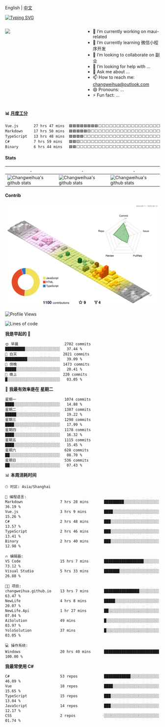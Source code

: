 English | [中文](README_CN.md)

[![Typing SVG](https://readme-typing-svg.herokuapp.com?color=%2336BCF7&center=true&vCenter=true&width=600&lines=Hi+there+👋,+I+am+Chang+Weihua;+Welcome+to+My+Profile!;Over+9+years+of+programming+experience;Always+learning+new+things+)](https://git.io/typing-svg)

<div style="display: grid;gap: 20px;grid-template-columns: repeat(auto-fit, minmax(240px, 1fr));">

[<img src="https://github-readme-stats.vercel.app/api?username=changweihua&show_icons=true&locale=cn" />](https://metrics.lecoq.io/changweihua#gh-light-mode-only)

<div>

- 🔭 I’m currently working on maui-related
- 🌱 I’m currently learning 微信小程序开发
- 👯 I’m looking to collaborate on 副业
- 🤔 I’m looking for help with ...
- 💬 Ask me about ...
- 📫 How to reach me: changweihua@outlook.com
- 😄 Pronouns: ...
- ⚡ Fun fact: ...

</div>

</div>

#### :bar_chart: [月度工分](https://github.com/changweihua/wakapi)

<!--START_SECTION:wakao-->

```txt
Vue.js       27 hrs 47 mins  🟩🟩🟩🟩🟩🟩🟩🟩⬜⬜⬜⬜⬜⬜⬜⬜⬜⬜⬜⬜⬜⬜⬜⬜⬜   32.77 %
Markdown     17 hrs 50 mins  🟩🟩🟩🟩🟩🟨⬜⬜⬜⬜⬜⬜⬜⬜⬜⬜⬜⬜⬜⬜⬜⬜⬜⬜⬜   21.03 %
TypeScript   13 hrs 48 mins  🟩🟩🟩🟩⬜⬜⬜⬜⬜⬜⬜⬜⬜⬜⬜⬜⬜⬜⬜⬜⬜⬜⬜⬜⬜   16.28 %
C#           7 hrs 59 mins   🟩🟩🟨⬜⬜⬜⬜⬜⬜⬜⬜⬜⬜⬜⬜⬜⬜⬜⬜⬜⬜⬜⬜⬜⬜   09.43 %
Binary       6 hrs 44 mins   🟩🟩⬜⬜⬜⬜⬜⬜⬜⬜⬜⬜⬜⬜⬜⬜⬜⬜⬜⬜⬜⬜⬜⬜⬜   07.95 %
```

<!--END_SECTION:wakao-->

#### Stats ####


| .                                                                                                                                            | .                                                                                                                                      | .                                                                                                                                                     |
| -------------------------------------------------------------------------------------------------------------------------------------------- | -------------------------------------------------------------------------------------------------------------------------------------- | ----------------------------------------------------------------------------------------------------------------------------------------------------- |
| ![Changweihua's github stats](https://github-readme-stats.vercel.app/api?username=changweihua&show_icons=true&theme=radical&hide_title=true) | ![Changweihua's github stats](https://github-readme-stats.vercel.app/api/top-langs/?username=changweihua&theme=radical&layout=compact) | ![Changweihua's github stats](https://github-readme-stats.vercel.app/api?username=changweihua&show_icons=true&theme=radical&include_all_commits=true) |


#### Contrib ####

<!--   profile-green-animate -->
![](./profile-3d-contrib/profile-south-season-animate.svg)

<!--START_SECTION:waka-->
![Profile Views](http://img.shields.io/badge/%E4%B8%AA%E4%BA%BA%E8%B5%84%E6%96%99%E8%A7%82%E7%9C%8B%E6%AC%A1%E6%95%B0-0-blue)

![Lines of code](https://img.shields.io/badge/%E4%BB%8E%E3%80%8CHello%20World%E3%80%8D%E8%B5%B7%E6%88%91%E5%B7%B2%E7%BB%8F%E5%86%99%E4%BA%86-24.4%20million%20%E8%A1%8C%E4%BB%A3%E7%A0%81-blue)

**我是早起的 🐤** 

```text
🌞 早晨                     2702 commits        █████████░░░░░░░░░░░░░░░░   37.44 % 
🌆 白天                     2821 commits        ██████████░░░░░░░░░░░░░░░   39.09 % 
🌃 傍晚                     1473 commits        █████░░░░░░░░░░░░░░░░░░░░   20.41 % 
🌙 晚上                     220 commits         █░░░░░░░░░░░░░░░░░░░░░░░░   03.05 % 
```
📅 **我最有效率是在 星期二** 

```text
星期一                      1074 commits        ████░░░░░░░░░░░░░░░░░░░░░   14.88 % 
星期二                      1387 commits        █████░░░░░░░░░░░░░░░░░░░░   19.22 % 
星期三                      1298 commits        ████░░░░░░░░░░░░░░░░░░░░░   17.99 % 
星期四                      1178 commits        ████░░░░░░░░░░░░░░░░░░░░░   16.32 % 
星期五                      1115 commits        ████░░░░░░░░░░░░░░░░░░░░░   15.45 % 
星期六                      628 commits         ██░░░░░░░░░░░░░░░░░░░░░░░   08.70 % 
星期日                      536 commits         ██░░░░░░░░░░░░░░░░░░░░░░░   07.43 % 
```


📊 **本周消耗时间** 

```text
🕑︎ 时区: Asia/Shanghai

💬 编程语言: 
Markdown                 7 hrs 28 mins       █████████░░░░░░░░░░░░░░░░   36.19 % 
Vue.js                   3 hrs 9 mins        ████░░░░░░░░░░░░░░░░░░░░░   15.26 % 
C#                       2 hrs 48 mins       ███░░░░░░░░░░░░░░░░░░░░░░   13.57 % 
TypeScript               2 hrs 46 mins       ███░░░░░░░░░░░░░░░░░░░░░░   13.41 % 
Binary                   2 hrs 40 mins       ███░░░░░░░░░░░░░░░░░░░░░░   12.98 % 

🔥 编辑器: 
VS Code                  15 hrs 7 mins       ██████████████████░░░░░░░   73.12 % 
Visual Studio            5 hrs 33 mins       ███████░░░░░░░░░░░░░░░░░░   26.88 % 

🐱‍💻 项目: 
changweihua.github.io    13 hrs 7 mins       ████████████████░░░░░░░░░   63.47 % 
NewLife                  4 hrs 8 mins        █████░░░░░░░░░░░░░░░░░░░░   20.07 % 
NewLife.Api              1 hr 27 mins        ██░░░░░░░░░░░░░░░░░░░░░░░   07.04 % 
AiSolution               49 mins             █░░░░░░░░░░░░░░░░░░░░░░░░   03.97 % 
YoloSolution             37 mins             █░░░░░░░░░░░░░░░░░░░░░░░░   03.05 % 

💻 操作系统: 
Windows                  20 hrs 40 mins      █████████████████████████   100.00 % 
```

**我最常使用 C#** 

```text
C#                       53 repos            ████████████░░░░░░░░░░░░░   46.09 % 
Vue                      18 repos            ████░░░░░░░░░░░░░░░░░░░░░   15.65 % 
TypeScript               15 repos            ███░░░░░░░░░░░░░░░░░░░░░░   13.04 % 
JavaScript               14 repos            ███░░░░░░░░░░░░░░░░░░░░░░   12.17 % 
CSS                      2 repos             ░░░░░░░░░░░░░░░░░░░░░░░░░   01.74 % 
```




<!--END_SECTION:waka-->


<!-- ![](assets/Bottom_down.svg) -->
